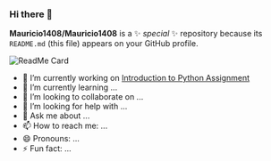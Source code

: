 ### Hi there 👋


**Mauricio1408/Mauricio1408** is a ✨ _special_ ✨ repository because its `README.md` (this file) appears on your GitHub profile.

![ReadMe Card](https://github-readme-stats.vercel.app/api/pin/?username=Mauricio1408&repo=Intro-to-Artificial-Intelligence)



- 🔭 I’m currently working on [Introduction to Python Assignment](https://github.com/Mauricio1408/CCS221-Midterm-Output)
- 🌱 I’m currently learning ...
- 👯 I’m looking to collaborate on ...
- 🤔 I’m looking for help with ...
- 💬 Ask me about ...
- 📫 How to reach me: ...
- 😄 Pronouns: ...
- ⚡ Fun fact: ...

